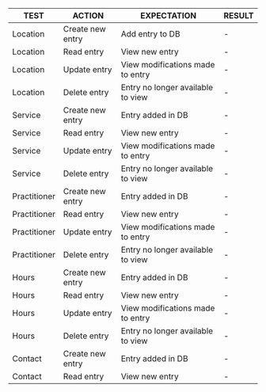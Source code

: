 **TEST** | **ACTION** | **EXPECTATION** | **RESULT** 
----------|----------|----------|----------
Location	| Create new entry	| Add entry to DB | -
Location	| Read entry	| View new entry | -
Location	| Update entry | View modifications made to entry | -
Location	| Delete entry	| Entry no longer available to view | -
Service	| Create new entry	| Entry added in DB | -
Service	| Read entry	| View new entry   | -
Service	| Update entry | View modifications made to entry | -
Service	| Delete entry	| Entry no longer available to view | -
Practitioner	| Create new entry	| Entry added in DB | -
Practitioner	| Read entry	| View new entry   | -
Practitioner	| Update entry | View modifications made to entry | -
Practitioner	| Delete entry	| Entry no longer available to view | -
Hours	| Create new entry	| Entry added in DB | -
Hours	| Read entry	| View new entry   | -
Hours	| Update entry | View modifications made to entry | -
Hours	| Delete entry	| Entry no longer available to view | -
Contact	| Create new entry | Entry added in DB | -
Contact	| Read entry	| View new entry   | -
